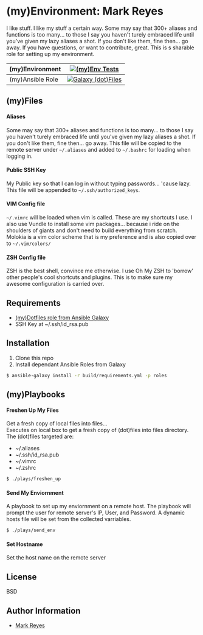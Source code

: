 # (my)Environment: Mark Reyes

I like stuff. I like my stuff a certain way. Some may say that 300+ aliases and functions is too many... to those I say you haven't turely embraced life until you've given my lazy aliases a shot. If you don't like them, fine then... go away. If you have questions, or want to contribute, great.
This is s sharable role for setting up my environment.

| (my)Environment | [![(my)Env Tests](https://gitlab.com/mrreyes512/Environment/badges/master/pipeline.svg)](https://gitlab.com/mrreyes512/Environment/commits/master) |
| --------------- | --------|
| (my)Ansible Role | [![Galaxy (dot)Files](https://travis-ci.org/mrreyes512/dotfiles.svg?branch=master)](https://galaxy.ansible.com/mrreyes512/dotfiles) |


## (my)Files

#### Aliases
Some may say that 300+ aliases and functions is too many... to those I say you haven't turely embraced life until you've given my lazy aliases a shot. If you don't like them, fine then... go away.
This file will be copied to the remote server under `~/.aliases` and added to `~/.bashrc` for loading when logging in.

#### Public SSH Key
My Public key so that I can log in without typing passwords... 'cause lazy. This file will be appended to `~/.ssh/authorized_keys`. 

#### VIM Config file
`~/.vimrc` will be loaded when vim is called. These are my shortcuts I use. I also use Vundle to install some vim packages... because i ride on the shoulders of giants and don't need to build everything from scratch. Molokia is a vim color scheme that is my preference and is also copied over to `~/.vim/colors/` 

#### ZSH Config file
ZSH is the best shell, convince me otherwise. I use Oh My ZSH to 'borrow' other people's cool shortcuts and plugins. This is to make sure my awesome configuration is carried over.


## Requirements

* [(my)Dotfiles role from Ansible Galaxy](https://galaxy.ansible.com/mrreyes512/dotfiles)
* SSH Key at ~/.ssh/id_rsa.pub


## Installation

1) Clone this repo
2) Install dependant Ansible Roles from Galaxy
```bash
$ ansible-galaxy install -r build/requirements.yml -p roles
```


## (my)Playbooks

#### Freshen Up My Files
Get a fresh copy of local files into files...   
Executes on local box to get a fresh copy of (dot)files into files directory. The (dot)files targeted are: 

* ~/.aliases
* ~/.ssh/id_rsa.pub
* ~/.vimrc
* ~/.zshrc

```bash
$ ./plays/freshen_up
```

#### Send My Enviornment
A playbook to set up my enviornment on a remote host. The playbook will prompt the user for remote server's IP, User, and Password. A dynamic hosts file will be set from the collected varriables. 

```bash
$ ./plays/send_env
```

#### Set Hostname
Set the host name on the remote server


## License

BSD


## Author Information

* [Mark Reyes](mailto:mark.reyes@charter.com)
